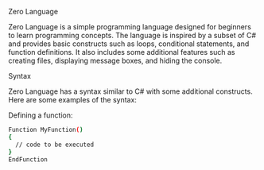 Zero Language

Zero Language is a simple programming language designed for beginners to learn programming concepts. The language is inspired by a subset of C# and provides basic constructs such as loops, conditional statements, and function definitions. It also includes some additional features such as creating files, displaying message boxes, and hiding the console.

Syntax

Zero Language has a syntax similar to C# with some additional constructs. Here are some examples of the syntax:

Defining a function:

```bash
Function MyFunction()
{
  // code to be executed
}
EndFunction
```
